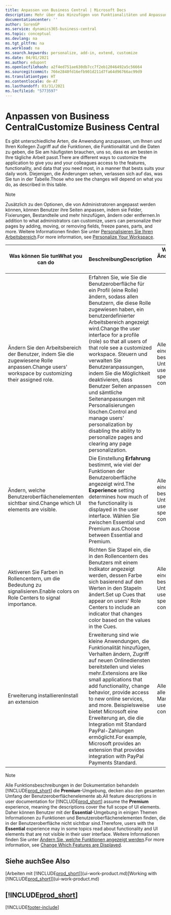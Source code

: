 ```yaml
---
title: Anpassen von Business Central | Microsoft Docs
description: Mehr über das Hinzufügen von Funktionalitäten und Anpassungen in Business Central.
documentationcenter: ''
author: SorenGP
ms.service: dynamics365-business-central
ms.topic: conceptual
ms.devlang: na
ms.tgt_pltfrm: na
ms.workload: na
ms.search.keywords: personalize, add-in, extend, customize
ms.date: 04/01/2021
ms.author: edupont
ms.openlocfilehash: a2f4ed751ae630db7cc7f2eb12046492a5c56664
ms.sourcegitcommit: 766e2840fd16efb901d211d7fa64d96766ac99d9
ms.translationtype: HT
ms.contentlocale: de-AT
ms.lasthandoff: 03/31/2021
ms.locfileid: "5773597"
---
```

# <a name="customize-business-central"></a><span data-ttu-id="6d93a-103">Anpassen von Business Central</span><span class="sxs-lookup"><span data-stu-id="6d93a-103">Customize Business Central</span></span>
<span data-ttu-id="6d93a-104">Es gibt unterschiedliche Arten, die Anwendung anzupassen, um Ihnen und Ihren Kollegen Zugriff auf die Funktionen, die Funktionalität und die Daten zu geben, die Sie am häufigsten brauchen, uns so, dass es am besten in Ihre tägliche Arbeit passt.</span><span class="sxs-lookup"><span data-stu-id="6d93a-104">There are different ways to customize the application to give you and your colleagues access to the features, functionality, and data that you need most, in a manner that bests suits your daily work.</span></span> <span data-ttu-id="6d93a-105">Diejenigen, die Änderungen sehen, verlassen sich auf das, was Sie tun in der Tabelle.</span><span class="sxs-lookup"><span data-stu-id="6d93a-105">Those who see the changes will depend on what you do, as described in this table.</span></span>

> [!NOTE]
> <span data-ttu-id="6d93a-106">Zusätzlich zu den Optionen, die von Administratoren angepasst werden können, können Benutzer ihre Seiten anpassen, indem sie Felder, Fixierungen, Bestandteile und mehr hinzufügen, ändern oder entfernen.</span><span class="sxs-lookup"><span data-stu-id="6d93a-106">In addition to what administrators can customize, users can personalize their pages by adding, moving, or removing fields, freeze panes, parts, and more.</span></span> <span data-ttu-id="6d93a-107">Weitere Informationen finden Sie unter [Personalisieren Sie Ihren Arbeitsbereich](ui-personalization-user.md).</span><span class="sxs-lookup"><span data-stu-id="6d93a-107">For more information, see [Personalize Your Workspace](ui-personalization-user.md).</span></span>

| <span data-ttu-id="6d93a-108">Was können Sie tun</span><span class="sxs-lookup"><span data-stu-id="6d93a-108">What you can do</span></span>    |  <span data-ttu-id="6d93a-109">Beschreibung</span><span class="sxs-lookup"><span data-stu-id="6d93a-109">Description</span></span>  |  <span data-ttu-id="6d93a-110">Wer sieht die Änderungen</span><span class="sxs-lookup"><span data-stu-id="6d93a-110">Who sees the changes</span></span>  |  <span data-ttu-id="6d93a-111">Weitere Informationen</span><span class="sxs-lookup"><span data-stu-id="6d93a-111">More information</span></span>  |
|-----|---------------|---------|-------|
|<span data-ttu-id="6d93a-112">Ändern Sie den Arbeitsbereich der Benutzer, indem Sie die zugewiesene Rolle anpassen.</span><span class="sxs-lookup"><span data-stu-id="6d93a-112">Change users' workspace by customizing their assigned role.</span></span>|<span data-ttu-id="6d93a-113">Erfahren Sie, wie Sie die Benutzeroberfläche für ein Profil (eine Rolle) ändern, sodass allen Benutzern, die diese Rolle zugewiesen haben, ein benutzerdefinierter Arbeitsbereich angezeigt wird.</span><span class="sxs-lookup"><span data-stu-id="6d93a-113">Change the user interface for a profile (role) so that all users of that role see a customized workspace.</span></span> <span data-ttu-id="6d93a-114">Steuern und verwalten Sie Benutzeranpassungen, indem Sie die Möglichkeit deaktivieren, dass Benutzer Seiten anpassen und sämtliche Seitenanpassungen mit Personalisierungen löschen.</span><span class="sxs-lookup"><span data-stu-id="6d93a-114">Control and manage users' personalization by disabling the ability to personalize pages and clearing any page personalization.</span></span>|<span data-ttu-id="6d93a-115">Alle Benutzer in einem bestimmten Unternehmen.</span><span class="sxs-lookup"><span data-stu-id="6d93a-115">All users in a specific company.</span></span>|[<span data-ttu-id="6d93a-116">Seiten für Profile anpassen</span><span class="sxs-lookup"><span data-stu-id="6d93a-116">Customize Pages for Profiles</span></span>](ui-personalization-manage.md)|
|<span data-ttu-id="6d93a-117">Ändern, welche Benutzeroberflächenelementen sichtbar sind.</span><span class="sxs-lookup"><span data-stu-id="6d93a-117">Change which UI elements are visible.</span></span>|<span data-ttu-id="6d93a-118">Die Einstellung **Erfahrung** bestimmt, wie viel der Funktionen der Benutzeroberfläche angezeigt wird.</span><span class="sxs-lookup"><span data-stu-id="6d93a-118">The **Experience** setting determines how much of the functionality is displayed in the user interface.</span></span> <span data-ttu-id="6d93a-119">Wählen Sie zwischen Essential und Premium aus.</span><span class="sxs-lookup"><span data-stu-id="6d93a-119">Choose between Essential and Premium.</span></span>|<span data-ttu-id="6d93a-120">Alle Benutzer in einem bestimmten Unternehmen.</span><span class="sxs-lookup"><span data-stu-id="6d93a-120">All users in a specific company.</span></span>|[<span data-ttu-id="6d93a-121">Funktionen, die angezeigt werden ändern</span><span class="sxs-lookup"><span data-stu-id="6d93a-121">Change Which Features are Displayed</span></span>](ui-experiences.md)|
|<span data-ttu-id="6d93a-122">Aktiveren Sie Farben in Rollencentern, um die Bedeutung zu signalisieren.</span><span class="sxs-lookup"><span data-stu-id="6d93a-122">Enable colors on Role Centers to signal importance.</span></span>|<span data-ttu-id="6d93a-123">Richten Sie Stapel ein, die in den Rollencentern des Benutzers mit einem Indikator angezeigt werden, dessen Farbe sich basierend auf den Werten in den Stapeln ändert.</span><span class="sxs-lookup"><span data-stu-id="6d93a-123">Set up Cues that appear on users' Role Centers to include an indicator that changes color based on the values in the Cues.</span></span>|<span data-ttu-id="6d93a-124">Alle Benutzer in einem bestimmten Unternehmen.</span><span class="sxs-lookup"><span data-stu-id="6d93a-124">All users in a specific company.</span></span>|[<span data-ttu-id="6d93a-125">Einrichten eines farbigen Indikators auf Stapeln des Rollencenters</span><span class="sxs-lookup"><span data-stu-id="6d93a-125">Set Up a Colored Indicator on Cues</span></span>](admin-how-set-up-colored-indicator-on-cues.md)|
|<span data-ttu-id="6d93a-126">Erweiterung installieren</span><span class="sxs-lookup"><span data-stu-id="6d93a-126">Install an extension</span></span>|<span data-ttu-id="6d93a-127">Erweiterung sind wie kleine Anwendungen, die Funktionalität hinzufügen, Verhalten ändern, Zugriff auf neuen Onlinediensten bereitstellen und vieles mehr.</span><span class="sxs-lookup"><span data-stu-id="6d93a-127">Extensions are like small applications that add functionality, change behavior, provide access to new online services, and more.</span></span> <span data-ttu-id="6d93a-128">Beispielsweise bietet Microsoft eine Erweiterung an, die die Integration mit Standard PayPal-Zahlungen ermöglicht.</span><span class="sxs-lookup"><span data-stu-id="6d93a-128">For example, Microsoft provides an extension that provides integration with PayPal Payments Standard.</span></span>|<span data-ttu-id="6d93a-129">Alle Benutzer in allen Mandanten.</span><span class="sxs-lookup"><span data-stu-id="6d93a-129">All users in all companies.</span></span>|[<span data-ttu-id="6d93a-130">Erweiterungen nutzen anpassen</span><span class="sxs-lookup"><span data-stu-id="6d93a-130">Customizing Using Extensions</span></span>](ui-extensions.md)|
> [!NOTE]
> <span data-ttu-id="6d93a-131">Alle Funktionsbeschreibungen in der Dokumentation behandeln [!INCLUDE[prod_short](includes/prod_short.md)] die **Premium**-Umgebung, decken also den gesamten Umfang der Benutzeroberflächenelemente ab.</span><span class="sxs-lookup"><span data-stu-id="6d93a-131">All feature descriptions in user documentation for [!INCLUDE[prod_short](includes/prod_short.md)] assume the **Premium** experience, meaning the descriptions cover the full scope of UI elements.</span></span> <span data-ttu-id="6d93a-132">Daher können Benutzer mit der **Essential**-Umgebung in einigen Themen Informationen zu Funktionen und Benutzeroberflächenelementen finden, die in der Benutzeroberfläche nicht sichtbar sind.</span><span class="sxs-lookup"><span data-stu-id="6d93a-132">Therefore, users with the **Essential** experience may in some topics read about functionality and UI elements that are not visible in their user interface.</span></span> <span data-ttu-id="6d93a-133">Weitere Informationen finden Sie unter [Ändern Sie, welche Funktionen angezeigt werden](ui-experiences.md).</span><span class="sxs-lookup"><span data-stu-id="6d93a-133">For more information, see [Change Which Features are Displayed](ui-experiences.md).</span></span>

## <a name="see-also"></a><span data-ttu-id="6d93a-134">Siehe auch</span><span class="sxs-lookup"><span data-stu-id="6d93a-134">See Also</span></span>
<span data-ttu-id="6d93a-135">[Arbeiten mit [!INCLUDE[prod_short](includes/prod_short.md)]](ui-work-product.md)</span><span class="sxs-lookup"><span data-stu-id="6d93a-135">[Working with [!INCLUDE[prod_short](includes/prod_short.md)]](ui-work-product.md)</span></span>  

## [!INCLUDE[prod_short](includes/free_trial_md.md)]  


[!INCLUDE[footer-include](includes/footer-banner.md)]